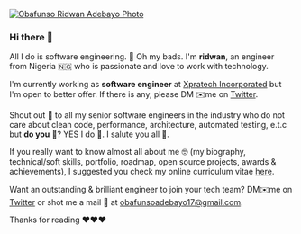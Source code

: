 [![](https://domain.com/photo.png "Obafunso Ridwan Adebayo Photo")](https://twitter.com/ridwanobafunso "@ridwanobafunso on Twitter")

### Hi there 👋

All I do is software engineering. 🤕 Oh my bads. I'm **ridwan**, an engineer from Nigeria 🇳🇬 who is passionate and love to work with technology. 

I'm currently working as **software engineer** at [Xpratech Incorporated](https://xpratech.com) but I'm open to better offer. If there is any, please DM ✉️me on [Twitter](https://twitter.com/ridwanobafunso).

Shout out 📣 to all my senior software engineers in the industry who do not care about clean code, performance, architecture, automated testing, e.t.c but **do you** 👀? YES I do 🤗. I salute you all 🥂.

If you really want to know almost all about me 🤓 (my biography, technical/soft skills, portfolio, roadmap, open source projects, awards & achievements), I suggested you check my online curriculum vitae [here](https://ridwanobafunso.com "Obafunso Ridwan CV").

Want an outstanding & brilliant engineer to join your tech team? DM✉️me on [Twitter](https://twitter.com/ridwanobafunso) or shot me a mail 📧 at <obafunsoadebayo17@gmail.com>. 


Thanks for reading ❤❤❤
